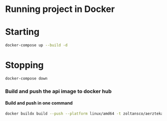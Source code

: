 # Running project in Docker

# Starting

```bash
docker-compose up --build -d
```

# Stopping

```bash
docker-compose down
```

### Build and push the api image to docker hub

#### Build and push in one command
````bash
docker buildx build --push --platform linux/amd64 -t zoltansco/aerztekasse:aerztekasse-app-2025.04.02e -f Dockerfile .
````
